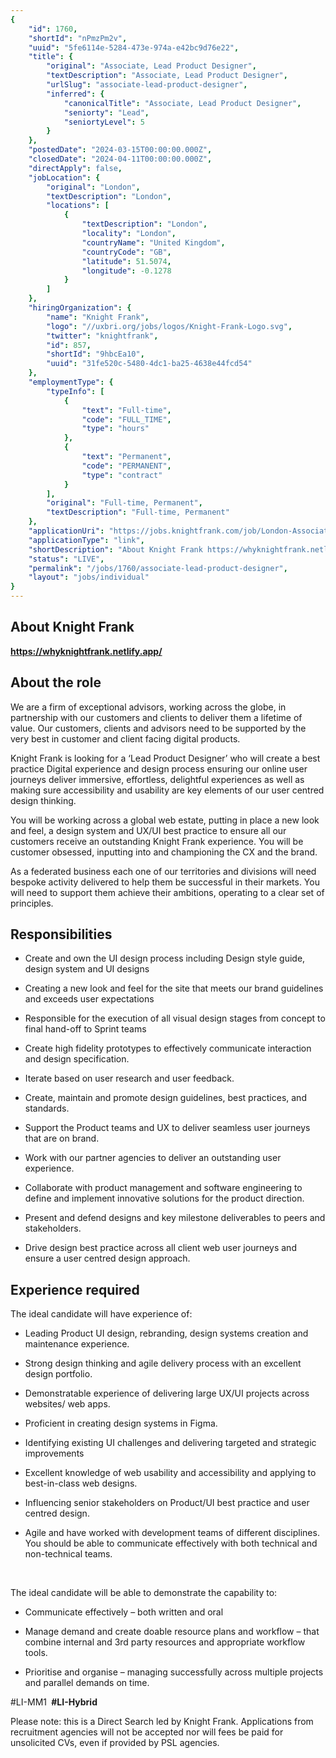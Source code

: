 ```yaml
---
{
	"id": 1760,
	"shortId": "nPmzPm2v",
	"uuid": "5fe6114e-5284-473e-974a-e42bc9d76e22",
	"title": {
		"original": "Associate, Lead Product Designer",
		"textDescription": "Associate, Lead Product Designer",
		"urlSlug": "associate-lead-product-designer",
		"inferred": {
			"canonicalTitle": "Associate, Lead Product Designer",
			"seniorty": "Lead",
			"seniortyLevel": 5
		}
	},
	"postedDate": "2024-03-15T00:00:00.000Z",
	"closedDate": "2024-04-11T00:00:00.000Z",
	"directApply": false,
	"jobLocation": {
		"original": "London",
		"textDescription": "London",
		"locations": [
			{
				"textDescription": "London",
				"locality": "London",
				"countryName": "United Kingdom",
				"countryCode": "GB",
				"latitude": 51.5074,
				"longitude": -0.1278
			}
		]
	},
	"hiringOrganization": {
		"name": "Knight Frank",
		"logo": "//uxbri.org/jobs/logos/Knight-Frank-Logo.svg",
		"twitter": "knightfrank",
		"id": 857,
		"shortId": "9hbcEa10",
		"uuid": "31fe520c-5480-4dc1-ba25-4638e44fcd54"
	},
	"employmentType": {
		"typeInfo": [
			{
				"text": "Full-time",
				"code": "FULL_TIME",
				"type": "hours"
			},
			{
				"text": "Permanent",
				"code": "PERMANENT",
				"type": "contract"
			}
		],
		"original": "Full-time, Permanent",
		"textDescription": "Full-time, Permanent"
	},
	"applicationUri": "https://jobs.knightfrank.com/job/London-Associate%2C-Lead-Product-Designer-%28DataDigital%29-W1U-8AN/1048435301",
	"applicationType": "link",
	"shortDescription": "About Knight Frank https://whyknightfrank.netlify.app../ About the role We are a firm of exceptional advisors, working across the globe, in partnership with our customers and clients to deliver them",
	"status": "LIVE",
	"permalink": "/jobs/1760/associate-lead-product-designer",
	"layout": "jobs/individual"
}
---
```

<h2>About Knight Frank</h2><p><a target="_blank" rel="noopener noreferrer nofollow" href="https://whyknightfrank.netlify.app/"><strong>https://whyknightfrank.netlify.app/</strong></a></p><h2>About the role</h2><p>We are a firm of exceptional advisors, working across the globe, in partnership with our customers and clients to deliver them a lifetime of value. Our customers, clients and advisors need to be supported by the very best in customer and client facing digital products.</p><p>Knight Frank is looking for a ‘Lead Product Designer’ who will create a best practice Digital experience and design process ensuring our online user journeys deliver immersive, effortless, delightful experiences as well as making sure accessibility and usability are key elements of our user centred design thinking.</p><p>You will be working across a global web estate, putting in place a new look and feel, a design system and UX/UI best practice to ensure all our customers receive an outstanding Knight Frank experience. You will be customer obsessed, inputting into and championing the CX and the brand.</p><p>As a federated business each one of our territories and divisions will need bespoke activity delivered to help them be successful in their markets. You will need to support them achieve their ambitions, operating to a clear set of principles.</p><h2>Responsibilities &nbsp;</h2><ul><li><p>Create and own the UI design process including Design style guide, design system and UI designs</p></li><li><p>Creating a new look and feel for the site that meets our brand guidelines and exceeds user expectations</p></li><li><p>Responsible for the execution of all visual design stages from concept to final hand-off to Sprint teams</p></li><li><p>Create high fidelity prototypes to effectively communicate interaction and design specification.</p></li><li><p>Iterate based on user research and user feedback.</p></li><li><p>Create, maintain and promote design guidelines, best practices, and standards.</p></li><li><p>Support the Product teams and UX to deliver seamless user journeys that are on brand.&nbsp;</p></li><li><p>Work with our partner agencies to deliver an outstanding user experience.</p></li><li><p>Collaborate with product management and software engineering to define and implement innovative solutions for the product direction.</p></li><li><p>Present and defend designs and key milestone deliverables to peers and stakeholders.</p></li><li><p>Drive design best practice across all client web user journeys and ensure a user&nbsp;centred design approach.</p></li></ul><h2>Experience required</h2><p>The ideal candidate will have experience of:</p><ul><li><p>Leading Product UI design, rebranding, design systems creation and maintenance experience.</p></li><li><p>Strong design thinking and agile delivery process with an excellent design portfolio.&nbsp;</p></li><li><p>Demonstratable experience of delivering large UX/UI projects across websites/ web apps.</p></li><li><p>Proficient in creating design systems in Figma.&nbsp;</p></li><li><p>Identifying existing UI challenges and delivering targeted and strategic improvements</p></li><li><p>Excellent knowledge of web usability and accessibility and applying to best-in-class web designs.</p></li><li><p>Influencing senior stakeholders on Product/UI best practice and user centred design.</p></li><li><p>Agile and have worked with development teams of different disciplines. You should be able to communicate effectively with both technical and non-technical teams.</p></li></ul><p>&nbsp;</p><p>The ideal candidate will be able to demonstrate the capability to:</p><ul><li><p>Communicate effectively – both written and oral</p></li><li><p>Manage demand and create doable resource plans and workflow – that combine internal and 3rd party resources and appropriate workflow tools.</p></li><li><p>Prioritise and organise – managing successfully across multiple projects and parallel demands on time.</p></li></ul><p>#LI-MM1&nbsp;<strong>&nbsp;#LI-Hybrid&nbsp; &nbsp;</strong></p><p>Please note: this is a Direct Search led by Knight Frank. Applications from recruitment agencies will not be accepted nor will fees be paid for unsolicited CVs, even if provided by PSL agencies.</p>
